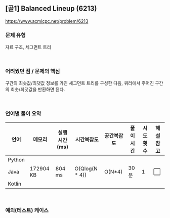 ## [골1] Balanced Lineup (6213)

https://www.acmicpc.net/problem/6213

### 문제 유형

자료 구조, 세그먼트 트리

<br>

### 어려웠던 점 / 문제의 핵심

구간의 최솟값/최댓값 정보를 가진 세그먼트 트리를 구성한 다음, 쿼리에서 주어진 구간의 최솟/최댓값을 반환하면 된다.

<br>

### 언어별 풀이 요약

| 언어   | 메모리    | 실행 시간(ms) | 시간복잡도     | 공간복잡도 | 풀이 시간 | 시도 횟수 | 해설 참고            |
| ------ | --------- | ------------- | -------------- | ---------- | --------- | --------- | -------------------- |
| Python |           |               |                |            |           |           |                      |
| Java   | 172904 KB | 804 ms        | O(Qlog(N * 4)) | O(N*4)     | 30분      | 1         | :white_large_square: |
| Kotlin |           |               |                |            |           |           |                      |

<br>

### 예외(테스트) 케이스

```
```

